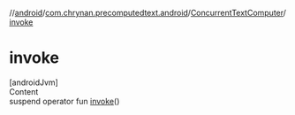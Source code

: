 //[android](../../../index.md)/[com.chrynan.precomputedtext.android](../index.md)/[ConcurrentTextComputer](index.md)/[invoke](invoke.md)



# invoke  
[androidJvm]  
Content  
suspend operator fun [invoke](invoke.md)()  



